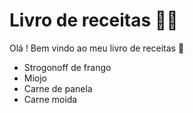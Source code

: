 # Livro de receitas :man_cook:

Olá ! Bem vindo ao meu livro de receitas :wave:

- Strogonoff de frango
- Miojo
- Carne de panela
- Carne moida